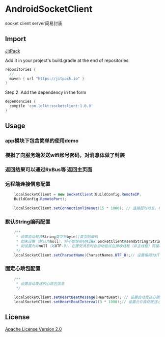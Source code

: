 # AndroidSocketClient
socket client server简易封装

## Import
[JitPack](https://jitpack.io/)

Add it in your project's build.gradle at the end of repositories:

```gradle
repositories {
  // ...
  maven { url "https://jitpack.io" }
}
```

Step 2. Add the dependency in the form

```gradle
dependencies {
  compile 'com.lolkt:socketclient:1.0.0'
}
```


## Usage
### app模块下包含简单的使用demo
### 模拟了向服务端发送wifi账号密码，对消息体做了封装
### 返回结果可以通过RxBus等 返回主页面
 
### 远程端连接信息配置
```java
    localSocketClient = new SocketClient(BuildConfig.RemoteIP, 
    BuildConfig.RemotePort);
   
    localSocketClient.setConnectionTimeout(15 * 1000); // 连接超时时长，单位毫秒
```

### 默认String编码配置
```java
    /**
     * 设置自动转换String类型到byte[]类型的编码
     * 如未设置（默认为null），将不能使用{@link SocketClient#sendString(String)}发送消息
     * 如设置为非null（如UTF-8），在接受消息时会自动尝试在接收线程（非主线程）将接收的byte[]数据依照编码转换为String，在{@link SocketResponsePacket#getMessage()}读取
     */
    localSocketClient.setCharsetName(CharsetNames.UTF_8);// 设置编码为UTF-8
```

### 固定心跳包配置
```java
    /**
     * 设置自动发送的心跳包信息
     */
   
    localSocketClient.setHeartBeatMessage(HeartBeat); // 设置自动发送心跳包的间隔时长，单位毫秒
    localSocketClient.setHeartBeatInterval(3 * 1000);// 设置允许自动发送心跳包，此值默认为false
```


## License
[Apache License Version 2.0](http://www.apache.org/licenses/LICENSE-2.0.txt)
